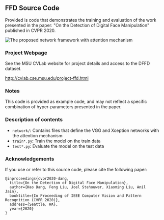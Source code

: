 
## FFD Source Code

Provided is code that demonstrates the training and evaluation of the work presented in the paper: "On the Detection of Digital Face Manipulation" published in CVPR 2020.

![The proposed network framework with attention mechanism](https://github.com/JStehouwer/FFD_CVPR2020/blob/master/readme_fig.png)

### Project Webpage

See the MSU CVLab website for project details and access to the DFFD dataset.

http://cvlab.cse.msu.edu/project-ffd.html

### Notes

This code is provided as example code, and may not reflect a specific combination of hyper-parameters presented in the paper.

### Description of contents

- `network/`: Contains files that define the VGG and Xception networks with the attention mechanism
- `train*.py`: Train the model on the train data
- `test*.py`: Evaluate the model on the test data

### Acknowledgements

If you use or refer to this source code, please cite the following paper:

	@inproceedings{cvpr2020-dang,
	  title={On the Detection of Digital Face Manipulation},
	  author={Hao Dang, Feng Liu, Joel Stehouwer, Xiaoming Liu, Anil Jain},
	  booktitle={In Proceeding of IEEE Computer Vision and Pattern Recognition (CVPR 2020)},
	  address={Seattle, WA},
	  year={2020}
	}


